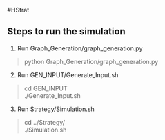 #HStrat

## Steps to run the simulation
1. Run Graph_Generation/graph_generation.py  
> python Graph_Generation/graph_generation.py  
2. Run GEN_INPUT/Generate_Input.sh  
> cd GEN_INPUT  
> ./Generate_Input.sh  
3. Run Strategy/Simulation.sh  
> cd ../Strategy/  
> ./Simulation.sh
